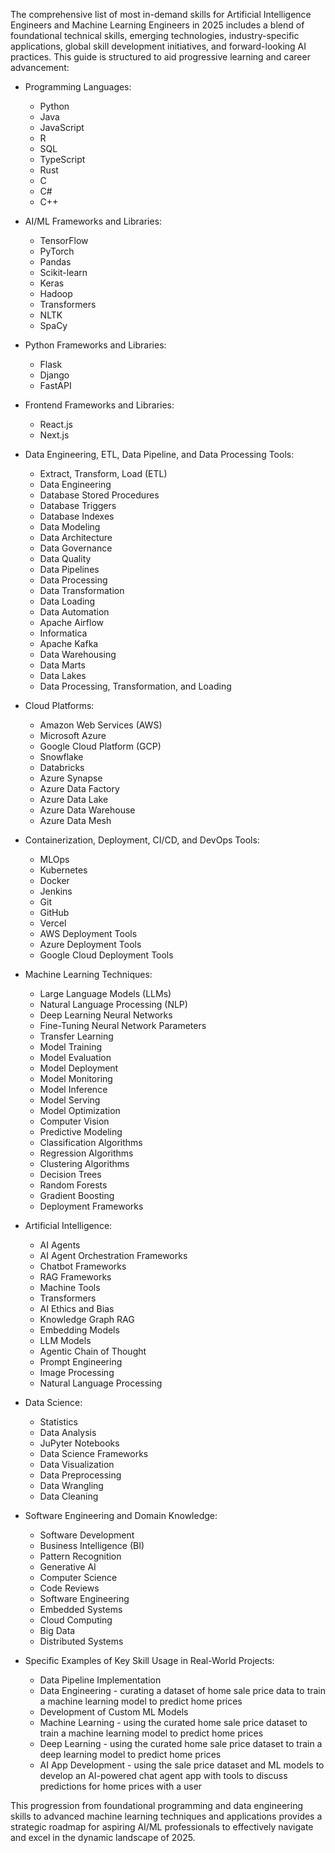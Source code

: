 The comprehensive list of most in-demand skills for Artificial Intelligence Engineers and Machine Learning Engineers in 2025 includes a blend of foundational technical skills, emerging technologies, industry-specific applications, global skill development initiatives, and forward-looking AI practices. This guide is structured to aid progressive learning and career advancement:

- Programming Languages:
  - Python
  - Java
  - JavaScript
  - R
  - SQL
  - TypeScript
  - Rust
  - C
  - C#
  - C++

- AI/ML Frameworks and Libraries:
  - TensorFlow
  - PyTorch
  - Pandas
  - Scikit-learn
  - Keras
  - Hadoop
  - Transformers
  - NLTK
  - SpaCy

- Python Frameworks and Libraries:
  - Flask
  - Django
  - FastAPI

- Frontend Frameworks and Libraries:
  - React.js
  - Next.js

- Data Engineering, ETL, Data Pipeline, and Data Processing Tools:
  - Extract, Transform, Load (ETL)
  - Data Engineering
  - Database Stored Procedures
  - Database Triggers
  - Database Indexes
  - Data Modeling
  - Data Architecture
  - Data Governance
  - Data Quality
  - Data Pipelines
  - Data Processing
  - Data Transformation
  - Data Loading
  - Data Automation
  - Apache Airflow
  - Informatica
  - Apache Kafka
  - Data Warehousing
  - Data Marts
  - Data Lakes
  - Data Processing, Transformation, and Loading

- Cloud Platforms:
  - Amazon Web Services (AWS)
  - Microsoft Azure
  - Google Cloud Platform (GCP)
  - Snowflake
  - Databricks
  - Azure Synapse
  - Azure Data Factory
  - Azure Data Lake
  - Azure Data Warehouse
  - Azure Data Mesh

- Containerization, Deployment, CI/CD, and DevOps Tools:
  - MLOps
  - Kubernetes
  - Docker
  - Jenkins
  - Git
  - GitHub
  - Vercel
  - AWS Deployment Tools
  - Azure Deployment Tools
  - Google Cloud Deployment Tools

- Machine Learning Techniques:
  - Large Language Models (LLMs)
  - Natural Language Processing (NLP)
  - Deep Learning Neural Networks
  - Fine-Tuning Neural Network Parameters
  - Transfer Learning
  - Model Training
  - Model Evaluation
  - Model Deployment
  - Model Monitoring
  - Model Inference
  - Model Serving
  - Model Optimization
  - Computer Vision
  - Predictive Modeling
  - Classification Algorithms
  - Regression Algorithms
  - Clustering Algorithms
  - Decision Trees
  - Random Forests
  - Gradient Boosting
  - Deployment Frameworks

- Artificial Intelligence:
  - AI Agents
  - AI Agent Orchestration Frameworks
  - Chatbot Frameworks
  - RAG Frameworks
  - Machine Tools
  - Transformers
  - AI Ethics and Bias
  - Knowledge Graph RAG
  - Embedding Models
  - LLM Models
  - Agentic Chain of Thought
  - Prompt Engineering
  - Image Processing
  - Natural Language Processing

- Data Science:
  - Statistics
  - Data Analysis
  - JuPyter Notebooks
  - Data Science Frameworks
  - Data Visualization
  - Data Preprocessing
  - Data Wrangling
  - Data Cleaning

- Software Engineering and Domain Knowledge:
  - Software Development
  - Business Intelligence (BI)
  - Pattern Recognition
  - Generative AI
  - Computer Science
  - Code Reviews
  - Software Engineering
  - Embedded Systems
  - Cloud Computing
  - Big Data
  - Distributed Systems

- Specific Examples of Key Skill Usage in Real-World Projects:
  - Data Pipeline Implementation
  - Data Engineering - curating a dataset of home sale price data to train a machine learning model to predict home prices
  - Development of Custom ML Models
  - Machine Learning - using the curated home sale price dataset to train a machine learning model to predict home prices
  - Deep Learning - using the curated home sale price dataset to train a deep learning model to predict home prices
  - AI App Development - using the sale price dataset and ML models to develop an AI-powered chat agent app with tools to discuss predictions for home prices with a user

This progression from foundational programming and data engineering skills to advanced machine learning techniques and applications provides a strategic roadmap for aspiring AI/ML professionals to effectively navigate and excel in the dynamic landscape of 2025.
